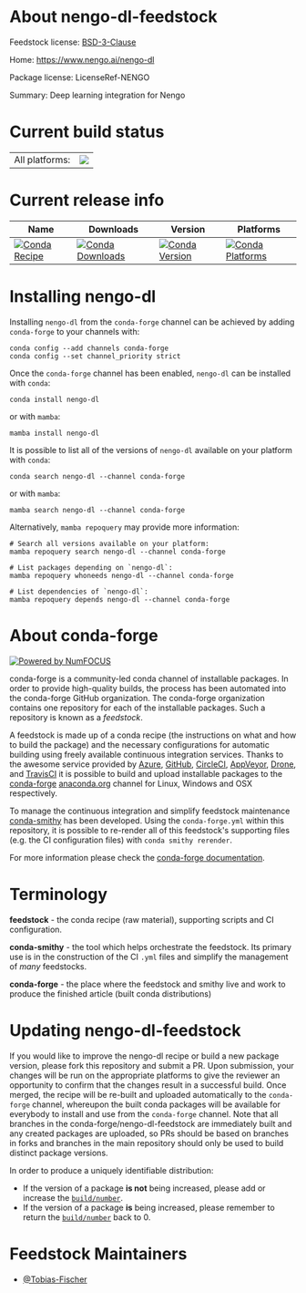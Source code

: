 About nengo-dl-feedstock
========================

Feedstock license: [BSD-3-Clause](https://github.com/conda-forge/nengo-dl-feedstock/blob/main/LICENSE.txt)

Home: https://www.nengo.ai/nengo-dl

Package license: LicenseRef-NENGO

Summary: Deep learning integration for Nengo

Current build status
====================


<table><tr><td>All platforms:</td>
    <td>
      <a href="https://dev.azure.com/conda-forge/feedstock-builds/_build/latest?definitionId=15049&branchName=main">
        <img src="https://dev.azure.com/conda-forge/feedstock-builds/_apis/build/status/nengo-dl-feedstock?branchName=main">
      </a>
    </td>
  </tr>
</table>

Current release info
====================

| Name | Downloads | Version | Platforms |
| --- | --- | --- | --- |
| [![Conda Recipe](https://img.shields.io/badge/recipe-nengo--dl-green.svg)](https://anaconda.org/conda-forge/nengo-dl) | [![Conda Downloads](https://img.shields.io/conda/dn/conda-forge/nengo-dl.svg)](https://anaconda.org/conda-forge/nengo-dl) | [![Conda Version](https://img.shields.io/conda/vn/conda-forge/nengo-dl.svg)](https://anaconda.org/conda-forge/nengo-dl) | [![Conda Platforms](https://img.shields.io/conda/pn/conda-forge/nengo-dl.svg)](https://anaconda.org/conda-forge/nengo-dl) |

Installing nengo-dl
===================

Installing `nengo-dl` from the `conda-forge` channel can be achieved by adding `conda-forge` to your channels with:

```
conda config --add channels conda-forge
conda config --set channel_priority strict
```

Once the `conda-forge` channel has been enabled, `nengo-dl` can be installed with `conda`:

```
conda install nengo-dl
```

or with `mamba`:

```
mamba install nengo-dl
```

It is possible to list all of the versions of `nengo-dl` available on your platform with `conda`:

```
conda search nengo-dl --channel conda-forge
```

or with `mamba`:

```
mamba search nengo-dl --channel conda-forge
```

Alternatively, `mamba repoquery` may provide more information:

```
# Search all versions available on your platform:
mamba repoquery search nengo-dl --channel conda-forge

# List packages depending on `nengo-dl`:
mamba repoquery whoneeds nengo-dl --channel conda-forge

# List dependencies of `nengo-dl`:
mamba repoquery depends nengo-dl --channel conda-forge
```


About conda-forge
=================

[![Powered by
NumFOCUS](https://img.shields.io/badge/powered%20by-NumFOCUS-orange.svg?style=flat&colorA=E1523D&colorB=007D8A)](https://numfocus.org)

conda-forge is a community-led conda channel of installable packages.
In order to provide high-quality builds, the process has been automated into the
conda-forge GitHub organization. The conda-forge organization contains one repository
for each of the installable packages. Such a repository is known as a *feedstock*.

A feedstock is made up of a conda recipe (the instructions on what and how to build
the package) and the necessary configurations for automatic building using freely
available continuous integration services. Thanks to the awesome service provided by
[Azure](https://azure.microsoft.com/en-us/services/devops/), [GitHub](https://github.com/),
[CircleCI](https://circleci.com/), [AppVeyor](https://www.appveyor.com/),
[Drone](https://cloud.drone.io/welcome), and [TravisCI](https://travis-ci.com/)
it is possible to build and upload installable packages to the
[conda-forge](https://anaconda.org/conda-forge) [anaconda.org](https://anaconda.org/)
channel for Linux, Windows and OSX respectively.

To manage the continuous integration and simplify feedstock maintenance
[conda-smithy](https://github.com/conda-forge/conda-smithy) has been developed.
Using the ``conda-forge.yml`` within this repository, it is possible to re-render all of
this feedstock's supporting files (e.g. the CI configuration files) with ``conda smithy rerender``.

For more information please check the [conda-forge documentation](https://conda-forge.org/docs/).

Terminology
===========

**feedstock** - the conda recipe (raw material), supporting scripts and CI configuration.

**conda-smithy** - the tool which helps orchestrate the feedstock.
                   Its primary use is in the construction of the CI ``.yml`` files
                   and simplify the management of *many* feedstocks.

**conda-forge** - the place where the feedstock and smithy live and work to
                  produce the finished article (built conda distributions)


Updating nengo-dl-feedstock
===========================

If you would like to improve the nengo-dl recipe or build a new
package version, please fork this repository and submit a PR. Upon submission,
your changes will be run on the appropriate platforms to give the reviewer an
opportunity to confirm that the changes result in a successful build. Once
merged, the recipe will be re-built and uploaded automatically to the
`conda-forge` channel, whereupon the built conda packages will be available for
everybody to install and use from the `conda-forge` channel.
Note that all branches in the conda-forge/nengo-dl-feedstock are
immediately built and any created packages are uploaded, so PRs should be based
on branches in forks and branches in the main repository should only be used to
build distinct package versions.

In order to produce a uniquely identifiable distribution:
 * If the version of a package **is not** being increased, please add or increase
   the [``build/number``](https://docs.conda.io/projects/conda-build/en/latest/resources/define-metadata.html#build-number-and-string).
 * If the version of a package **is** being increased, please remember to return
   the [``build/number``](https://docs.conda.io/projects/conda-build/en/latest/resources/define-metadata.html#build-number-and-string)
   back to 0.

Feedstock Maintainers
=====================

* [@Tobias-Fischer](https://github.com/Tobias-Fischer/)

